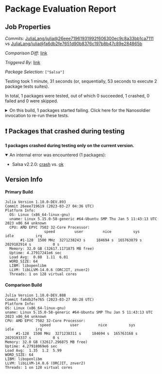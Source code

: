 # Package Evaluation Report

## Job Properties

*Commits:* [JuliaLang/julia@26eee71961931992f606300ec9c8a33bb1ca7111](https://github.com/JuliaLang/julia/commit/26eee71961931992f606300ec9c8a33bb1ca7111) vs [JuliaLang/julia@fa6db2fe7651d90b8376c197b8b47c89e284865b](https://github.com/JuliaLang/julia/commit/fa6db2fe7651d90b8376c197b8b47c89e284865b)

*Comparison Diff:* [link](https://github.com/JuliaLang/julia/compare/fa6db2fe7651d90b8376c197b8b47c89e284865b...26eee71961931992f606300ec9c8a33bb1ca7111)

*Triggered By:* [link](https://github.com/JuliaLang/julia/pull/48913#issuecomment-1484479739)

*Package Selection:* `["Salsa"]`

Testing took 1 minute, 31 seconds (or, sequentially, 53 seconds to execute 2 package tests suites).

In total, 1 packages were tested, out of which 0 succeeded, 1 crashed, 0 failed and 0 were skipped.


<details><summary>On this build, 1 packages started failing. Click here for the Nanosoldier invocation to re-run these tests.</summary>
<p>

```
@nanosoldier `runtests(["Salsa"])`
```

</p>
</details>


## ❗ Packages that crashed during testing

**1 packages crashed during testing only on the current version.**

<details open><summary>An internal error was encountered (1 packages):</summary>
<p>


- Salsa v2.2.0: [crash](https://s3.amazonaws.com/julialang-reports/nanosoldier/pkgeval/by_hash/26eee71_vs_fa6db2f/Salsa.primary.log) vs. [ok](https://s3.amazonaws.com/julialang-reports/nanosoldier/pkgeval/by_hash/26eee71_vs_fa6db2f/Salsa.against.log)

</p>
</details>


## Version Info

#### Primary Build

```
Julia Version 1.10.0-DEV.893
Commit 26eee719619 (2023-03-27 04:36 UTC)
Platform Info:
  OS: Linux (x86_64-linux-gnu)
  uname: Linux 5.15.0-58-generic #64-Ubuntu SMP Thu Jan 5 11:43:13 UTC 2023 x86_64 unknown
  CPU: AMD EPYC 7502 32-Core Processor: 
                  speed         user         nice          sys         idle          irq
       #1-128  1500 MHz  3271238243 s     184694 s  165763079 s  2029182914 s          0 s
  Memory: 32.0 GB (32617.1171875 MB free)
  Uptime: 4.27917241e6 sec
  Load Avg:  0.88  1.11  6.01
  WORD_SIZE: 64
  LIBM: libopenlibm
  LLVM: libLLVM-14.0.6 (ORCJIT, znver2)
  Threads: 1 on 128 virtual cores

```

  #### Comparison Build

  ```
Julia Version 1.10.0-DEV.888
Commit fa6db2fe765 (2023-03-27 00:28 UTC)
Platform Info:
  OS: Linux (x86_64-linux-gnu)
  uname: Linux 5.15.0-58-generic #64-Ubuntu SMP Thu Jan 5 11:43:13 UTC 2023 x86_64 unknown
  CPU: AMD EPYC 7502 32-Core Processor: 
                  speed         user         nice          sys         idle          irq
       #1-128  1500 MHz  3271238311 s     184694 s  165763168 s  2029193337 s          0 s
  Memory: 32.0 GB (32617.296875 MB free)
  Uptime: 4.27918069e6 sec
  Load Avg:  1.35  1.2  5.99
  WORD_SIZE: 64
  LIBM: libopenlibm
  LLVM: libLLVM-14.0.6 (ORCJIT, znver2)
  Threads: 1 on 128 virtual cores

  ```
  <!-- Generated on 2023-03-28T18:10:38.502 -->
